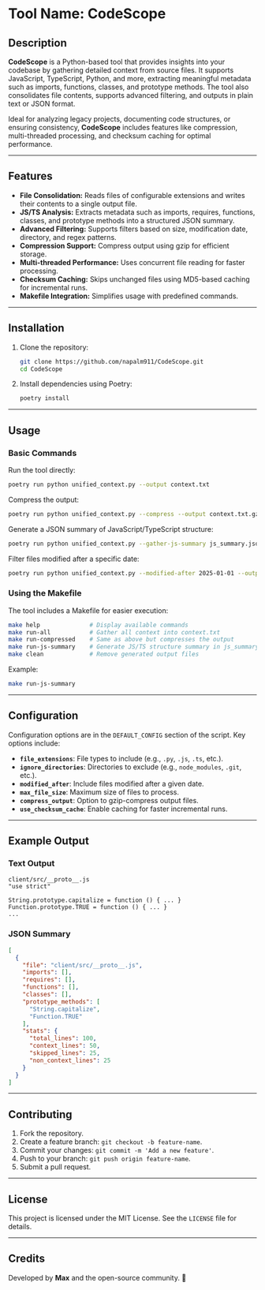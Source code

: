 # **Tool Name: CodeScope**

## **Description**
**CodeScope** is a Python-based tool that provides insights into your codebase by gathering detailed context from source files. It supports JavaScript, TypeScript, Python, and more, extracting meaningful metadata such as imports, functions, classes, and prototype methods. The tool also consolidates file contents, supports advanced filtering, and outputs in plain text or JSON format.

Ideal for analyzing legacy projects, documenting code structures, or ensuring consistency, **CodeScope** includes features like compression, multi-threaded processing, and checksum caching for optimal performance.

---

## **Features**
- **File Consolidation:** Reads files of configurable extensions and writes their contents to a single output file.
- **JS/TS Analysis:** Extracts metadata such as imports, requires, functions, classes, and prototype methods into a structured JSON summary.
- **Advanced Filtering:** Supports filters based on size, modification date, directory, and regex patterns.
- **Compression Support:** Compress output using gzip for efficient storage.
- **Multi-threaded Performance:** Uses concurrent file reading for faster processing.
- **Checksum Caching:** Skips unchanged files using MD5-based caching for incremental runs.
- **Makefile Integration:** Simplifies usage with predefined commands.

---

## **Installation**
1. Clone the repository:
   ```bash
   git clone https://github.com/napalm911/CodeScope.git
   cd CodeScope
   ```
2. Install dependencies using Poetry:
   ```bash
   poetry install
   ```

---

## **Usage**
### Basic Commands
Run the tool directly:
```bash
poetry run python unified_context.py --output context.txt
```

Compress the output:
```bash
poetry run python unified_context.py --compress --output context.txt.gz
```

Generate a JSON summary of JavaScript/TypeScript structure:
```bash
poetry run python unified_context.py --gather-js-summary js_summary.json
```

Filter files modified after a specific date:
```bash
poetry run python unified_context.py --modified-after 2025-01-01 --output recent_context.txt
```

### Using the Makefile
The tool includes a Makefile for easier execution:
```bash
make help              # Display available commands
make run-all           # Gather all context into context.txt
make run-compressed    # Same as above but compresses the output
make run-js-summary    # Generate JS/TS structure summary in js_summary.json
make clean             # Remove generated output files
```

Example:
```bash
make run-js-summary
```

---

## **Configuration**
Configuration options are in the `DEFAULT_CONFIG` section of the script. Key options include:
- **`file_extensions`**: File types to include (e.g., `.py`, `.js`, `.ts`, etc.).
- **`ignore_directories`**: Directories to exclude (e.g., `node_modules`, `.git`, etc.).
- **`modified_after`**: Include files modified after a given date.
- **`max_file_size`**: Maximum size of files to process.
- **`compress_output`**: Option to gzip-compress output files.
- **`use_checksum_cache`**: Enable caching for faster incremental runs.

---

## **Example Output**
### Text Output
```plaintext
client/src/__proto__.js
"use strict"

String.prototype.capitalize = function () { ... }
Function.prototype.TRUE = function () { ... }
...
```

### JSON Summary
```json
[
  {
    "file": "client/src/__proto__.js",
    "imports": [],
    "requires": [],
    "functions": [],
    "classes": [],
    "prototype_methods": [
      "String.capitalize",
      "Function.TRUE"
    ],
    "stats": {
      "total_lines": 100,
      "context_lines": 50,
      "skipped_lines": 25,
      "non_context_lines": 25
    }
  }
]
```

---

## **Contributing**
1. Fork the repository.
2. Create a feature branch: `git checkout -b feature-name`.
3. Commit your changes: `git commit -m 'Add a new feature'`.
4. Push to your branch: `git push origin feature-name`.
5. Submit a pull request.

---

## **License**
This project is licensed under the MIT License. See the `LICENSE` file for details.

---

## **Credits**
Developed by **Max** and the open-source community. 🚀
